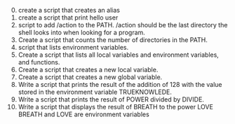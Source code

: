 0. create a script that creates an alias
1. create a script that print hello user
2. script to add /action to the PATH. /action should be the last directory the shell looks into when looking for a program.
3. Create a script that counts the number of directories in the PATH.
4. script that lists environment variables.
5. Create a script that lists all local variables and environment variables, and functions. 
6. Create a script that creates a new local variable.
7. Create a script that creates a new global variable.
8. Write a script that prints the result of the addition of 128 with the value stored in the environment variable TRUEKNOWLEDE.
9. Write a script that prints the result of POWER divided by DIVIDE.
10. Write a script that displays the result of BREATH to the power LOVE BREATH and LOVE are environment variables
